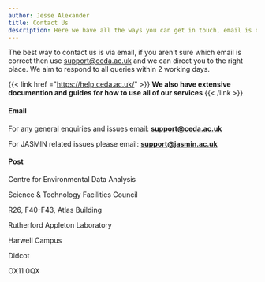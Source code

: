 ```yaml
---
author: Jesse Alexander
title: Contact Us
description: Here we have all the ways you can get in touch, email is our preferred method of communication
---
```

The best way to contact us is via email, if you aren't sure which email is correct then use support@ceda.ac.uk and we can direct you to the right place.
We aim to respond to all queries within 2 working days.

{{< link href ="https://help.ceda.ac.uk/" >}} **We also have extensive documention and guides for how to use all of our services** {{< /link >}}

#### Email

For any general enquiries and issues email: **support@ceda.ac.uk**

For JASMIN related issues please email: **support@jasmin.ac.uk**

#### Post

Centre for Environmental Data Analysis

Science & Technology Facilities Council

R26, F40-F43, Atlas Building

Rutherford Appleton Laboratory

Harwell Campus

Didcot

OX11 0QX

